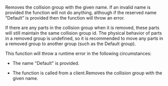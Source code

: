 Removes the collision group with the given name. If an invalid name is provided the function will not do anything, although if the reserved name “Default” is provided then the function will throw an error.

If there are any parts in the collision group when it is removed, these parts will still maintain the same collision group id. The physical behavior of parts in a removed group is undefined, so it is recommended to move any parts in a removed group to another group (such as the Default group).

This function will throw a runtime error in the following circumstances:

* The name "Default" is provided.

* The function is called from a client.Removes the collision group with the given name.